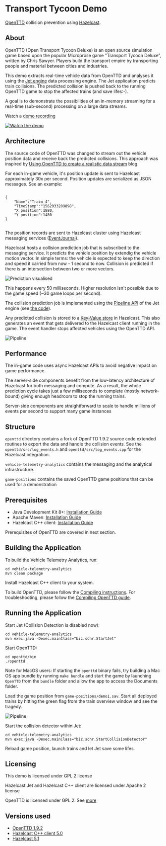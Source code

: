 # Transport Tycoon Demo
[OpenTTD](http://openttd.org/) collision prevention using [Hazelcast](https://hazelcast.com/).

## About
OpenTTD (Open Transport Tycoon Deluxe) is an open source simulation game based upon the popular Microprose game "Transport Tycoon
Deluxe", written by Chris Sawyer. Players build the transport empire by transporting people and material between cities and
industries.

This demo extracts real-time vehicle data from OpenTTD and analyses it using the [Jet engine](https://docs.hazelcast.com/hazelcast/5.1/pipelines/overview#what-is-the-jet-engine)
data processing engine. The Jet application predicts train collisions. The predicted collision is pushed back to the running
OpenTTD game to stop the affected trains (and save lifes:-).

A goal is to demonstrate the possibilities of an in-memory streaming for a real-time (sub-second) processing on a large data streams.

Watch a [demo recording](https://www.youtube.com/watch?v=2RlmCZhhjMY)

[![Watch the demo](https://img.youtube.com/vi/2RlmCZhhjMY/0.jpg)](https://www.youtube.com/watch?v=2RlmCZhhjMY)

## Architecture

The source code of OpenTTD was changed to stream out the vehicle position data and receive back the predicted collisions. 
This approach was inspired by
[Using OpenTTD to create a realistic data stream](https://www.experts-exchange.com/articles/31095/Using-OpenTTD-to-create-a-realistic-data-stream.html)
blog. 

For each in-game vehicle, it's position update is sent to Hazelcast approximately 30x per second.  Position updates are serialized
as JSON messages. See an example:

```

{
	"Name":"Train 4",
	"TimeStamp":"1562933209898",
	"X position":1880,
	"Y position":1480
}


```

The position records are sent to Hazelcast cluster using Hazelcast messaging services ([EventJournal](https://docs.hazelcast.com/hazelcast/5.1/data-structures/event-journal)).

Hazelcast hosts a collision prediction job that is subscribed to the messaging service. It predicts the vehicle position by 
extendig the vehicle motion vector. In simple terms: the vehicle is expected to keep the direction and speed it carried from
now - 1 second to now. Collision is predicted if there is an intersection between two or more vectors. 

![Prediction visualised](/images/prediction.png)

This happens every 50 milliseconds. Higher resolution isn't possible due to the game speed (~30 game loops per second).

The collision prediction job is implemented using the [Pipeline API](https://docs.hazelcast.com/hazelcast/5.1/pipelines/overview)
of the Jet engine (see [the code](../../blob/master/vehicle-telemetry-analytics/src/main/java/biz/schr/impl/CollisionDetector.java#L37)).

Any predicted collision is stored to a [Key-Value store](https://docs.hazelcast.com/hazelcast/5.1/data-structures/map) in
Hazelcast. This also generates an event that gets delivered to the Hazelcast client running in the game. The event handler stops
affected vehicles using the OpenTTD API.

![Pipeline](/images/pipeline.png)

## Performance

The in-game code uses async Hazelcast APIs to avoid negative impact on game performance.

The server-side components benefit from the low-latency architecture of Hazelcast for both messaging and compute. As a result,
the whole prediction cycle takes just a few milliseconds to complete (mostly network-bound) giving enough headroom to stop the
running trains.

Server-side components are straightforward to scale to handle millions of events per second to support many game instances

## Structure

`openttd` directory contains a fork of OpenTTD 1.9.2 source code extended routines to export the data and handle the collision
events. See the `openttd/src/log_events.h` and `openttd/src/log_events.cpp` for the Hazelcast integration.

`vehicle-telemetry-analytics` contains the messaging and the analytical infrastructure.

`game-positions` contains the saved OpenTTD game positions that can be used for a demonstration


## Prerequisites  

* Java Development Kit 8+: [Installation Guide](https://docs.oracle.com/javase/8/docs/technotes/guides/install/install_overview.html)
* Apache Maven: [Installation Guide](https://maven.apache.org/install.html)
* Hazelcast C++ client: [Installation Guide](https://github.com/hazelcast/hazelcast-cpp-client/blob/v5.0.0/Reference_Manual.md#11-installing)

Prerequisites of OpenTTD are covered in next section.

## Building the Application

To build the Vehicle Telemetry Analytics, run:

```
cd vehicle-telemetry-analytics
mvn clean package
```

Install Hazelcast C++ client to your system.

To build OpenTTD, please follow the [Compiling instructions](https://github.com/OpenTTD/OpenTTD/#70-compiling). For troubleshooting, please follow the [Compiling OpenTTD guide](https://wiki.openttd.org/Compiling).

## Running the Application

Start Jet (Collision Detection is disabled now):

```
cd vehicle-telemetry-analytics
mvn exec:java -Dexec.mainClass="biz.schr.StartJet"
```

Start OpenTTD:
```
cd openttd/bin
./openttd
```

Note for MacOS users: If starting the `openttd` binary fails, try building a Mac OS app bundle by running `make bundle` and start
the game by launching `OpenTTD` from the `bundle` folder and allow the app to access the Documents folder. 

Load the game position from `game-positions/demo1.sav`. Start all deployed trains by hitting the green flag from the train overview window and see the tragedy.

![Pipeline](/images/start-trains.png)

Start the collision detector within Jet:

```
cd vehicle-telemetry-analytics
mvn exec:java -Dexec.mainClass="biz.schr.StartCollisionDetector"
```

Reload game position, launch trains and let Jet save some lifes.





## Licensing

This demo is licensed under GPL 2 license

Hazelcast Jet and Hazelcast C++ client are licensed under Apache 2 license

OpenTTD is licensed under GPL 2. See [more](https://github.com/OpenTTD/OpenTTD/#100-licensing)

## Versions used

* [OpenTTD 1.9.2](https://github.com/OpenTTD/OpenTTD/tree/1.9.2)
* [Hazelcast C++ client 5.0](https://hazelcast.org/clients/cplusplus/)
* [Hazelcast 5.1](https://hazelcast.com/open-source-projects/downloads/)
